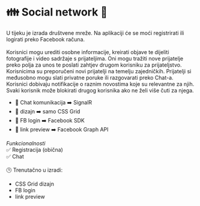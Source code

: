 # :family: Social network :blue_heart:

U tijeku je izrada društvene mreže. Na aplikaciji će se moći registrirati ili logirati preko Facebook računa.\
</br>
Korisnici mogu urediti osobne informacije, kreirati objave te dijeliti fotografije i video sadržaje s prijateljima. Oni mogu tražiti nove prijatelje preko polja za unos te poslati zahtjev drugom korisniku za prijateljstvo.
Korisnicima su preporučeni novi prijatelji na temelju zajedničkih.
Prijatelji si međusobno mogu slati privatne poruke ili razgovarati preko Chat-a.
Korisnici dobivaju notifikacije o raznim novostima koje su relevantne za njih.
Svaki korisnik može blokirati drugog korisnika ako ne želi više čuti za njega.
</br>

* :speech_balloon: Chat komunikacija :arrow_right: SignalR
* :art: dizajn :arrow_right: samo CSS Grid
* :key: FB login :arrow_right: Facebook SDK 
* :cinema: link preview :arrow_right: Facebook Graph API


*Funkcionalnosti*\
:white_check_mark: Registracija (obična)\
:white_check_mark: Chat\
</br>
:clock3: Trenutačno u izradi:
* CSS Grid dizajn
* FB login
* link preview
